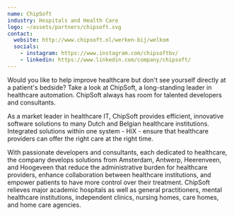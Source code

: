 ```yaml
---
name: ChipSoft
industry: Hospitals and Health Care
logo: ~/assets/partners/chipsoft.svg
contact:
  website: http://www.chipsoft.nl/werken-bij/welkom
  socials:
    - instagram: https://www.instagram.com/chipsoftbv/
    - linkedin: https://www.linkedin.com/company/chipsoft/
---
```


Would you like to help improve healthcare but don't see yourself directly at a patient's bedside? Take a look at ChipSoft, a long-standing leader in healthcare automation. ChipSoft always has room for talented developers and consultants.

As a market leader in healthcare IT, ChipSoft provides efficient, innovative software solutions to many Dutch and Belgian healthcare institutions. Integrated solutions within one system - HiX - ensure that healthcare providers can offer the right care at the right time.

With passionate developers and consultants, each dedicated to healthcare, the company develops solutions from Amsterdam, Antwerp, Heerenveen, and Hoogeveen that reduce the administrative burden for healthcare providers, enhance collaboration between healthcare institutions, and empower patients to have more control over their treatment. ChipSoft relieves major academic hospitals as well as general practitioners, mental healthcare institutions, independent clinics, nursing homes, care homes, and home care agencies.
